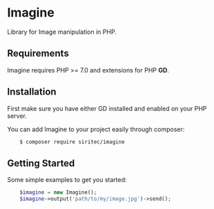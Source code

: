 # Imagine

Library for Image manipulation in PHP.

## Requirements

Imagine requires PHP >= 7.0 and extensions for PHP **GD**.

## Installation
First make sure you have either GD installed and enabled on your PHP server.

You can add Imagine to your project easily through composer:

```bash
    $ composer require siritec/imagine
```

## Getting Started

Some simple examples to get you started:

```php
    $imagine = new Imagine();
    $imagine->output('path/to/my/image.jpg')->send();
```

